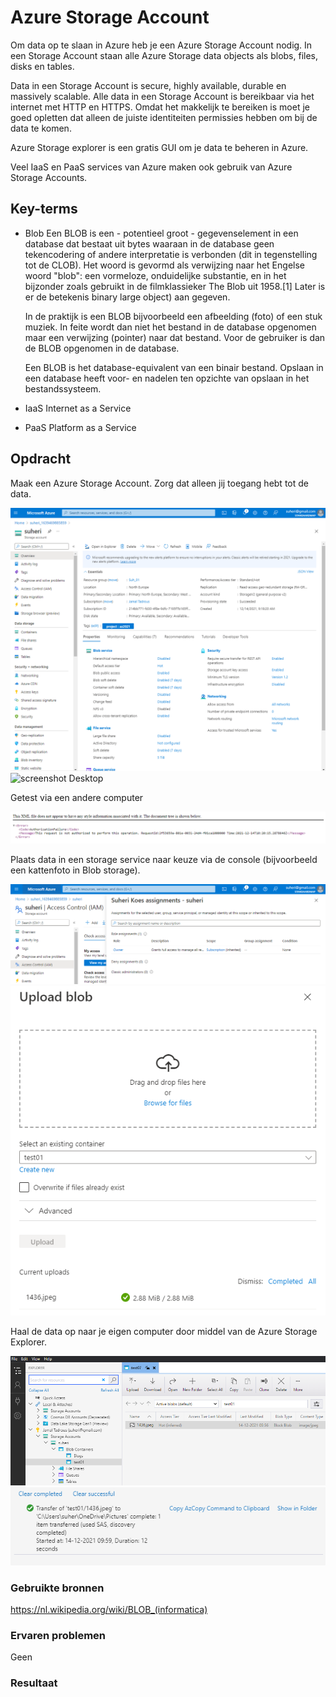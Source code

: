 # Azure Storage Account

Om data op te slaan in Azure heb je een Azure Storage Account nodig. In een Storage Account staan alle Azure Storage data objects als blobs, files, disks en tables.

Data in een Storage Account is secure, highly available, durable en massively scalable. Alle data in een Storage Account is bereikbaar via het internet met HTTP en HTTPS. Omdat het makkelijk te bereiken is moet je goed opletten dat alleen de juiste identiteiten permissies hebben om bij de data te komen.

Azure Storage explorer is een gratis GUI om je data te beheren in Azure.

Veel IaaS en PaaS services van Azure maken ook gebruik van Azure Storage Accounts.

## Key-terms

- Blob
    Een BLOB is een - potentieel groot - gegevenselement in een database dat bestaat uit bytes waaraan in de database geen tekencodering of andere interpretatie is verbonden (dit in tegenstelling tot de CLOB). Het woord is gevormd als verwijzing naar het Engelse woord "blob": een vormeloze, onduidelijke substantie, en in het bijzonder zoals gebruikt in de filmklassieker The Blob uit 1958.[1] Later is er de betekenis binary large object) aan gegeven.

    In de praktijk is een BLOB bijvoorbeeld een afbeelding (foto) of een stuk muziek. In feite wordt dan niet het bestand in de database opgenomen maar een verwijzing (pointer) naar dat bestand. Voor de gebruiker is dan de BLOB opgenomen in de database.

    Een BLOB is het database-equivalent van een binair bestand. Opslaan in een database heeft voor- en nadelen ten opzichte van opslaan in het bestandssysteem.

- IaaS
    Internet as a Service

- PaaS
    Platform as a Service

## Opdracht

Maak een Azure Storage Account. Zorg dat alleen jij toegang hebt tot de data.

![screenshot Desktop](../00_includes/AZ/AZ05_01.png)
![screenshot Desktop](../00_includes/AZ/AZ05_06.png)

Getest via een andere computer

![screenshot Desktop](../00_includes/AZ/SS_Access_Failure.png)

Plaats data in een storage service naar keuze via de console (bijvoorbeeld een kattenfoto in Blob storage).

![screenshot Desktop](../00_includes/AZ/AZ-05_02.png)
![screenshot Desktop](../00_includes/AZ/AZ-05_03.png)

Haal de data op naar je eigen computer door middel van de Azure Storage Explorer.

![screenshot Desktop](../00_includes/AZ/AZ-05_04.png)
![screenshot Desktop](../00_includes/AZ/AZ-05_05.png)

### Gebruikte bronnen

<https://nl.wikipedia.org/wiki/BLOB_(informatica)>

### Ervaren problemen

Geen

### Resultaat